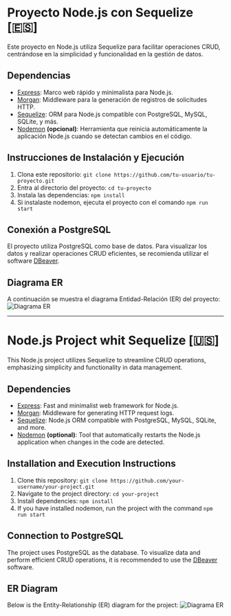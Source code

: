 # Proyecto Node.js con Sequelize [🇪🇸]

Este proyecto en Node.js utiliza Sequelize para facilitar operaciones CRUD, centrándose en la simplicidad y funcionalidad en la gestión de datos.

## Dependencias

- [Express](https://www.npmjs.com/package/express): Marco web rápido y minimalista para Node.js.
- [Morgan](https://www.npmjs.com/package/morgan): Middleware para la generación de registros de solicitudes HTTP.
- [Sequelize](https://www.npmjs.com/package/sequelize): ORM para Node.js compatible con PostgreSQL, MySQL, SQLite, y más. 
- [Nodemon](https://www.npmjs.com/package/nodemon) **(opcional)**: Herramienta que reinicia automáticamente la aplicación Node.js cuando se detectan cambios en el código.

## Instrucciones de Instalación y Ejecución

1. Clona este repositorio: `git clone https://github.com/tu-usuario/tu-proyecto.git`
2. Entra al directorio del proyecto: `cd tu-proyecto`
3. Instala las dependencias: `npm install`
4. Si instalaste nodemon, ejecuta el proyecto con el comando `npm run start`

## Conexión a PostgreSQL

El proyecto utiliza PostgreSQL como base de datos. Para visualizar los datos y realizar operaciones CRUD eficientes, se recomienda utilizar el software [DBeaver](https://dbeaver.io/).

## Diagrama ER

A continuación se muestra el diagrama Entidad-Relación (ER) del proyecto:
![Diagrama ER](nodejs-sequelize-restapi/Diagrama_ER.png)
___

# Node.js Project whit Sequelize [🇺🇸]
This Node.js project utilizes Sequelize to streamline CRUD operations, emphasizing simplicity and functionality in data management.

## Dependencies
- [Express](https://www.npmjs.com/package/express): Fast and minimalist web framework for Node.js.
- [Morgan](https://www.npmjs.com/package/morgan): Middleware for generating HTTP request logs.
- [Sequelize](https://www.npmjs.com/package/sequelize): Node.js ORM compatible with PostgreSQL, MySQL, SQLite, and more.
- [Nodemon](https://www.npmjs.com/package/nodemon) **(optional)**: Tool that automatically restarts the Node.js application when changes in the code are detected.

## Installation and Execution Instructions

1.  Clone this repository: `git clone https://github.com/your-username/your-project.git`
2.  Navigate to the project directory: `cd your-project`
3.  Install dependencies: `npm install`
4.  If you have installed nodemon, run the project with the command `npm run start`

## Connection to PostgreSQL

The project uses PostgreSQL as the database. To visualize data and perform efficient CRUD operations, it is recommended to use the [DBeaver](https://dbeaver.io/) software.

## ER Diagram

Below is the Entity-Relationship (ER) diagram for the project:
![Diagrama ER](nodejs-sequelize-restapi/Diagrama_ER.png)
